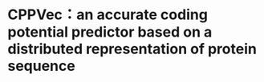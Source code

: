 # CPPVec：an accurate coding potential predictor based on a distributed representation of protein sequence
